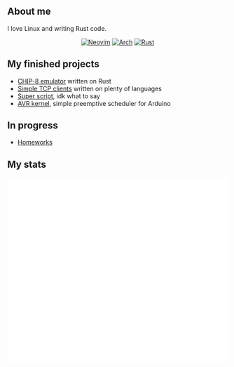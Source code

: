 ## About me
I love Linux and writing Rust code.

<div align=center>
  
   [![Neovim](https://img.shields.io/badge/NeoVim-%2357A143.svg?&style=for-the-badge&logo=neovim&logoColor=white)](https://neovim.io)
  [![Arch](https://img.shields.io/badge/Arch%20Linux-1793D1?logo=arch-linux&logoColor=fff&style=for-the-badge)](https://archlinux.org)
   [![Rust](https://img.shields.io/badge/Rust-a72145?logo=rust&logoColor=fff&style=for-the-badge)](https://rust-lang.org)
</div>

## My finished projects
- [CHIP-8 emulator](https://github.com/NinVoido/chip-8-rust) written on Rust
- [Simple TCP clients](https://github.com/NinVoido/tcp_clients) written on plenty of languages
- [Super script](https://github.com/NinVoido/super-artyom-script), idk what to say
- [AVR kernel](https://github.com/NinVoido/avr-kernel), simple preemptive scheduler for Arduino

## In progress
- [Homeworks](https://github.com/NinVoido/PythonHW)

## My stats
![Metrics](github-metrics.svg)

<!--
**NinVoido/NinVoido** is a ✨ _special_ ✨ repository because its `README.md` (this file) appears on your GitHub profile.

Here are some ideas to get you started:

- 🔭 I’m currently working on ...
- 🌱 I’m currently learning ...
- 👯 I’m looking to collaborate on ...
- 🤔 I’m looking for help with ...
- 💬 Ask me about ...
- 📫 How to reach me: ...
- 😄 Pronouns: ...
- ⚡ Fun fact: ...
-->
